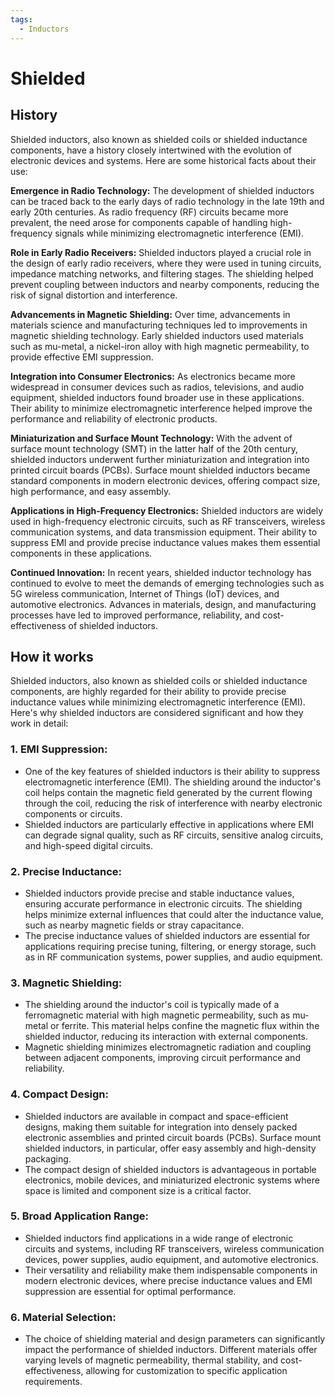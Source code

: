 ```yaml
---
tags:
  - Inductors
---
```


# Shielded

## History

Shielded inductors, also known as shielded coils or shielded inductance components, have a history closely intertwined with the evolution of electronic devices and systems. Here are some historical facts about their use:

**Emergence in Radio Technology:** The development of shielded inductors can be traced back to the early days of radio technology in the late 19th and early 20th centuries. As radio frequency (RF) circuits became more prevalent, the need arose for components capable of handling high-frequency signals while minimizing electromagnetic interference (EMI).

**Role in Early Radio Receivers:** Shielded inductors played a crucial role in the design of early radio receivers, where they were used in tuning circuits, impedance matching networks, and filtering stages. The shielding helped prevent coupling between inductors and nearby components, reducing the risk of signal distortion and interference.

**Advancements in Magnetic Shielding:** Over time, advancements in materials science and manufacturing techniques led to improvements in magnetic shielding technology. Early shielded inductors used materials such as mu-metal, a nickel-iron alloy with high magnetic permeability, to provide effective EMI suppression.

**Integration into Consumer Electronics:** As electronics became more widespread in consumer devices such as radios, televisions, and audio equipment, shielded inductors found broader use in these applications. Their ability to minimize electromagnetic interference helped improve the performance and reliability of electronic products.

**Miniaturization and Surface Mount Technology:** With the advent of surface mount technology (SMT) in the latter half of the 20th century, shielded inductors underwent further miniaturization and integration into printed circuit boards (PCBs). Surface mount shielded inductors became standard components in modern electronic devices, offering compact size, high performance, and easy assembly.

**Applications in High-Frequency Electronics:** Shielded inductors are widely used in high-frequency electronic circuits, such as RF transceivers, wireless communication systems, and data transmission equipment. Their ability to suppress EMI and provide precise inductance values makes them essential components in these applications.

**Continued Innovation:** In recent years, shielded inductor technology has continued to evolve to meet the demands of emerging technologies such as 5G wireless communication, Internet of Things (IoT) devices, and automotive electronics. Advances in materials, design, and manufacturing processes have led to improved performance, reliability, and cost-effectiveness of shielded inductors.

## How it works

Shielded inductors, also known as shielded coils or shielded inductance components, are highly regarded for their ability to provide precise inductance values while minimizing electromagnetic interference (EMI). Here's why shielded inductors are considered significant and how they work in detail:

### 1. EMI Suppression:
   - One of the key features of shielded inductors is their ability to suppress electromagnetic interference (EMI). The shielding around the inductor's coil helps contain the magnetic field generated by the current flowing through the coil, reducing the risk of interference with nearby electronic components or circuits.
   - Shielded inductors are particularly effective in applications where EMI can degrade signal quality, such as RF circuits, sensitive analog circuits, and high-speed digital circuits.

### 2. Precise Inductance:
   - Shielded inductors provide precise and stable inductance values, ensuring accurate performance in electronic circuits. The shielding helps minimize external influences that could alter the inductance value, such as nearby magnetic fields or stray capacitance.
   - The precise inductance values of shielded inductors are essential for applications requiring precise tuning, filtering, or energy storage, such as in RF communication systems, power supplies, and audio equipment.

### 3. Magnetic Shielding:
   - The shielding around the inductor's coil is typically made of a ferromagnetic material with high magnetic permeability, such as mu-metal or ferrite. This material helps confine the magnetic flux within the shielded inductor, reducing its interaction with external components.
   - Magnetic shielding minimizes electromagnetic radiation and coupling between adjacent components, improving circuit performance and reliability.

### 4. Compact Design:
   - Shielded inductors are available in compact and space-efficient designs, making them suitable for integration into densely packed electronic assemblies and printed circuit boards (PCBs). Surface mount shielded inductors, in particular, offer easy assembly and high-density packaging.
   - The compact design of shielded inductors is advantageous in portable electronics, mobile devices, and miniaturized electronic systems where space is limited and component size is a critical factor.

### 5. Broad Application Range:
   - Shielded inductors find applications in a wide range of electronic circuits and systems, including RF transceivers, wireless communication devices, power supplies, audio equipment, and automotive electronics.
   - Their versatility and reliability make them indispensable components in modern electronic devices, where precise inductance values and EMI suppression are essential for optimal performance.

### 6. Material Selection:
   - The choice of shielding material and design parameters can significantly impact the performance of shielded inductors. Different materials offer varying levels of magnetic permeability, thermal stability, and cost-effectiveness, allowing for customization to specific application requirements.
